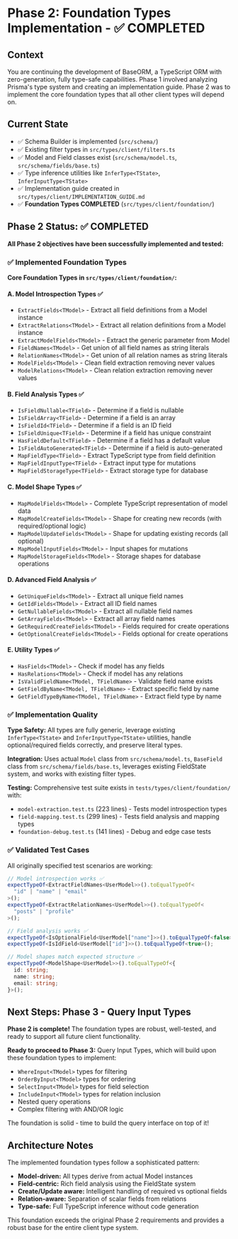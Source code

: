 # Phase 2: Foundation Types Implementation - ✅ COMPLETED

## Context

You are continuing the development of BaseORM, a TypeScript ORM with zero-generation, fully type-safe capabilities. Phase 1 involved analyzing Prisma's type system and creating an implementation guide. Phase 2 was to implement the core foundation types that all other client types will depend on.

## Current State

- ✅ Schema Builder is implemented (`src/schema/`)
- ✅ Existing filter types in `src/types/client/filters.ts`
- ✅ Model and Field classes exist (`src/schema/model.ts`, `src/schema/fields/base.ts`)
- ✅ Type inference utilities like `InferType<TState>`, `InferInputType<TState>`
- ✅ Implementation guide created in `src/types/client/IMPLEMENTATION_GUIDE.md`
- ✅ **Foundation Types COMPLETED** (`src/types/client/foundation/`)

## Phase 2 Status: ✅ COMPLETED

**All Phase 2 objectives have been successfully implemented and tested:**

### ✅ Implemented Foundation Types

**Core Foundation Types in `src/types/client/foundation/`:**

#### A. Model Introspection Types ✅

- `ExtractFields<TModel>` - Extract all field definitions from a Model instance
- `ExtractRelations<TModel>` - Extract all relation definitions from a Model instance
- `ExtractModelFields<TModel>` - Extract the generic parameter from Model<TFields>
- `FieldNames<TModel>` - Get union of all field names as string literals
- `RelationNames<TModel>` - Get union of all relation names as string literals
- `ModelFields<TModel>` - Clean field extraction removing never values
- `ModelRelations<TModel>` - Clean relation extraction removing never values

#### B. Field Analysis Types ✅

- `IsFieldNullable<TField>` - Determine if a field is nullable
- `IsFieldArray<TField>` - Determine if a field is an array
- `IsFieldId<TField>` - Determine if a field is an ID field
- `IsFieldUnique<TField>` - Determine if a field has unique constraint
- `HasFieldDefault<TField>` - Determine if a field has a default value
- `IsFieldAutoGenerated<TField>` - Determine if a field is auto-generated
- `MapFieldType<TField>` - Extract TypeScript type from field definition
- `MapFieldInputType<TField>` - Extract input type for mutations
- `MapFieldStorageType<TField>` - Extract storage type for database

#### C. Model Shape Types ✅

- `MapModelFields<TModel>` - Complete TypeScript representation of model data
- `MapModelCreateFields<TModel>` - Shape for creating new records (with required/optional logic)
- `MapModelUpdateFields<TModel>` - Shape for updating existing records (all optional)
- `MapModelInputFields<TModel>` - Input shapes for mutations
- `MapModelStorageFields<TModel>` - Storage shapes for database operations

#### D. Advanced Field Analysis ✅

- `GetUniqueFields<TModel>` - Extract all unique field names
- `GetIdFields<TModel>` - Extract all ID field names
- `GetNullableFields<TModel>` - Extract all nullable field names
- `GetArrayFields<TModel>` - Extract all array field names
- `GetRequiredCreateFields<TModel>` - Fields required for create operations
- `GetOptionalCreateFields<TModel>` - Fields optional for create operations

#### E. Utility Types ✅

- `HasFields<TModel>` - Check if model has any fields
- `HasRelations<TModel>` - Check if model has any relations
- `IsValidFieldName<TModel, TFieldName>` - Validate field name exists
- `GetFieldByName<TModel, TFieldName>` - Extract specific field by name
- `GetFieldTypeByName<TModel, TFieldName>` - Extract field type by name

### ✅ Implementation Quality

**Type Safety:** All types are fully generic, leverage existing `InferType<TState>` and `InferInputType<TState>` utilities, handle optional/required fields correctly, and preserve literal types.

**Integration:** Uses actual `Model` class from `src/schema/model.ts`, `BaseField` class from `src/schema/fields/base.ts`, leverages existing FieldState system, and works with existing filter types.

**Testing:** Comprehensive test suite exists in `tests/types/client/foundation/` with:

- `model-extraction.test.ts` (223 lines) - Tests model introspection types
- `field-mapping.test.ts` (299 lines) - Tests field analysis and mapping types
- `foundation-debug.test.ts` (141 lines) - Debug and edge case tests

### ✅ Validated Test Cases

All originally specified test scenarios are working:

```typescript
// Model introspection works ✅
expectTypeOf<ExtractFieldNames<UserModel>>().toEqualTypeOf<
  "id" | "name" | "email"
>();
expectTypeOf<ExtractRelationNames<UserModel>>().toEqualTypeOf<
  "posts" | "profile"
>();

// Field analysis works ✅
expectTypeOf<IsOptionalField<UserModel["name"]>>().toEqualTypeOf<false>();
expectTypeOf<IsIdField<UserModel["id"]>>().toEqualTypeOf<true>();

// Model shapes match expected structure ✅
expectTypeOf<ModelShape<UserModel>>().toEqualTypeOf<{
  id: string;
  name: string;
  email: string;
}>();
```

## Next Steps: Phase 3 - Query Input Types

**Phase 2 is complete!** The foundation types are robust, well-tested, and ready to support all future client functionality.

**Ready to proceed to Phase 3:** Query Input Types, which will build upon these foundation types to implement:

- `WhereInput<TModel>` types for filtering
- `OrderByInput<TModel>` types for ordering
- `SelectInput<TModel>` types for field selection
- `IncludeInput<TModel>` types for relation inclusion
- Nested query operations
- Complex filtering with AND/OR logic

The foundation is solid - time to build the query interface on top of it!

## Architecture Notes

The implemented foundation types follow a sophisticated pattern:

- **Model-driven:** All types derive from actual Model instances
- **Field-centric:** Rich field analysis using the FieldState system
- **Create/Update aware:** Intelligent handling of required vs optional fields
- **Relation-aware:** Separation of scalar fields from relations
- **Type-safe:** Full TypeScript inference without code generation

This foundation exceeds the original Phase 2 requirements and provides a robust base for the entire client type system.
